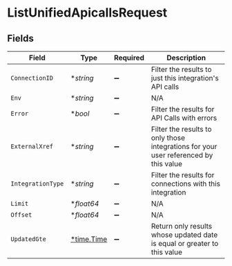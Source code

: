 # ListUnifiedApicallsRequest


## Fields

| Field                                                                                | Type                                                                                 | Required                                                                             | Description                                                                          |
| ------------------------------------------------------------------------------------ | ------------------------------------------------------------------------------------ | ------------------------------------------------------------------------------------ | ------------------------------------------------------------------------------------ |
| `ConnectionID`                                                                       | **string*                                                                            | :heavy_minus_sign:                                                                   | Filter the results to just this integration's API calls                              |
| `Env`                                                                                | **string*                                                                            | :heavy_minus_sign:                                                                   | N/A                                                                                  |
| `Error`                                                                              | **bool*                                                                              | :heavy_minus_sign:                                                                   | Filter the results for API Calls with errors                                         |
| `ExternalXref`                                                                       | **string*                                                                            | :heavy_minus_sign:                                                                   | Filter the results to only those integrations for your user referenced by this value |
| `IntegrationType`                                                                    | **string*                                                                            | :heavy_minus_sign:                                                                   | Filter the results for connections with this integration                             |
| `Limit`                                                                              | **float64*                                                                           | :heavy_minus_sign:                                                                   | N/A                                                                                  |
| `Offset`                                                                             | **float64*                                                                           | :heavy_minus_sign:                                                                   | N/A                                                                                  |
| `UpdatedGte`                                                                         | [*time.Time](https://pkg.go.dev/time#Time)                                           | :heavy_minus_sign:                                                                   | Return only results whose updated date is equal or greater to this value             |